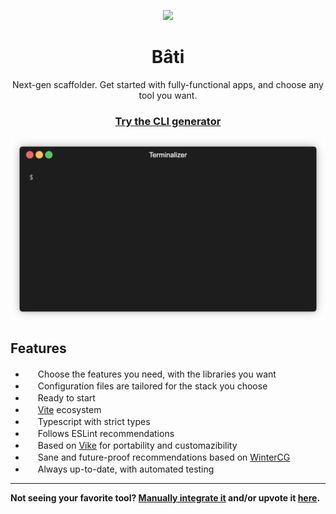 <p align="center">
<img src="https://raw.githubusercontent.com/batijs/bati/main/website/assets/logo.svg" height="150">
</p>

<h1 align="center">
Bâti
</h1>
<p align="center">
Next-gen scaffolder. Get started with fully-functional apps, and choose any tool you want.
<p>

<h3 align="center"><a href="https://batijs.github.io">Try the CLI generator</a></h3>

![Demo](doc/demo.gif)

## Features
- <img src="https://api.iconify.design/fluent-emoji-flat:shopping-cart.svg?color=%23888888" width=16 height=16></img> Choose the features you need, with the libraries you want
- <img src="https://api.iconify.design/fluent-emoji-flat:card-file-box.svg?color=%23888888" width=16 height=16></img> Configuration files are tailored for the stack you choose
- <img src="https://api.iconify.design/fluent-emoji-flat:house.svg?color=%23888888" width=16 height=16></img> Ready to start
- <img src="https://api.iconify.design/logos:vitejs.svg?color=%23888888" width=16 height=16></img> [Vite](https://vitejs.dev) ecosystem
- <img src="https://api.iconify.design/logos:typescript-icon.svg?color=%23888888" width=16 height=16></img> Typescript with strict types
- <img src="https://api.iconify.design/logos:eslint.svg?color=%23888888" width=16 height=16></img> Follows ESLint recommendations
- <img src="https://vike.dev/icons/vike-square-gradient.svg" width=16 height=16></img> Based on [Vike](https://vike.dev) for portability and customazibility
- <img src="https://wintercg.org/static/logo.svg" width=16 height=16></img> Sane and future-proof recommendations based on [WinterCG](https://wintercg.org)
- <img src="https://api.iconify.design/fluent-emoji-flat:green-circle.svg?color=%23888888" width=16 height=16></img> Always up-to-date, with automated testing

<hr>

**Not seeing your favorite tool? [Manually integrate it](https://vike.dev/integration) and/or upvote it [here](https://github.com/batijs/bati/issues?q=is%3Aopen+is%3Aissue+label%3A%22%3Aheavy_plus_sign%3A+tool%22).**
